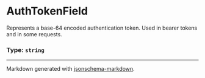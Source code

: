 # AuthTokenField

Represents a base-64 encoded authentication token.
Used in bearer tokens and in some requests.

### Type: `string`


---

Markdown generated with [jsonschema-markdown](https://github.com/elisiariocouto/jsonschema-markdown).
